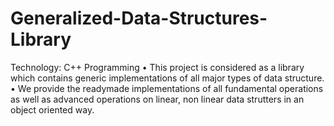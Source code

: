 # Generalized-Data-Structures-Library
Technology: C++ Programming • This project is considered as a library which contains generic implementations of all major  types of data structure. • We provide the readymade implementations of all fundamental operations as well as  advanced operations on linear, non linear data strutters in an object oriented way.
